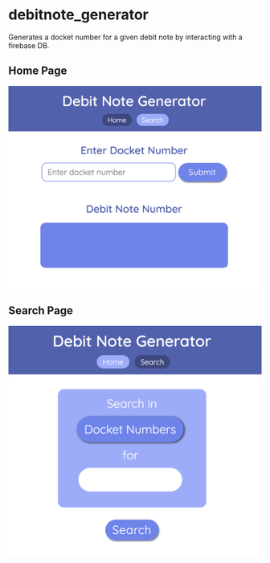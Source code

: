 # debitnote_generator

Generates a docket number for a given debit note by interacting with a firebase DB.

## Home Page

![Home Page](/images/home_page.png)

## Search Page
![Search Page](/images/search_page.png)
